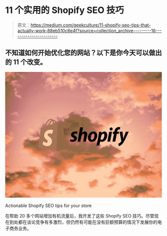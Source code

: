 # 11 个实用的 Shopify SEO 技巧

> 原文：<https://medium.com/geekculture/11-shopify-seo-tips-that-actually-work-88eb510c6e4f?source=collection_archive---------16----------------------->

## 不知道如何开始优化您的网站？以下是你今天可以做出的 11 个改变。

![](img/511675fb1fef9d7c3ed54b9757458595.png)

Actionable Shopify SEO tips for your store

在帮助 20 多个网站增加有机流量后，我开发了这些 Shopify SEO 技巧。尽管现在到处都在谈论竞争有多激烈，但仍然有可能在没有巨额预算的情况下发展你的电子商务业务。